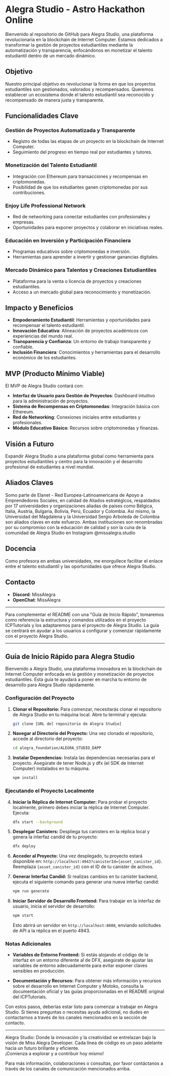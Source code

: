 # Alegra Studio - Astro Hackathon Online

Bienvenido al repositorio de GitHub para Alegra Studio, una plataforma revolucionaria en la blockchain de Internet Computer. Estamos dedicados a transformar la gestión de proyectos estudiantiles mediante la automatización y transparencia, enfocándonos en monetizar el talento estudiantil dentro de un mercado dinámico.

## Objetivo

Nuestro principal objetivo es revolucionar la forma en que los proyectos estudiantiles son gestionados, valorados y recompensados. Queremos establecer un ecosistema donde el talento estudiantil sea reconocido y recompensado de manera justa y transparente.

## Funcionalidades Clave

### Gestión de Proyectos Automatizada y Transparente

- Registro de todas las etapas de un proyecto en la blockchain de Internet Computer.
- Seguimiento del progreso en tiempo real por estudiantes y tutores.

### Monetización del Talento Estudiantil

- Integración con Ethereum para transacciones y recompensas en criptomonedas.
- Posibilidad de que los estudiantes ganen criptomonedas por sus contribuciones.

### Enjoy Life Professional Network

- Red de networking para conectar estudiantes con profesionales y empresas.
- Oportunidades para exponer proyectos y colaborar en iniciativas reales.

### Educación en Inversión y Participación Financiera

- Programas educativos sobre criptomonedas e inversión.
- Herramientas para aprender a invertir y gestionar ganancias digitales.

### Mercado Dinámico para Talentos y Creaciones Estudiantiles

- Plataforma para la venta o licencia de proyectos y creaciones estudiantiles.
- Acceso a un mercado global para reconocimiento y monetización.

## Impacto y Beneficios

- **Empoderamiento Estudiantil**: Herramientas y oportunidades para recompensar el talento estudiantil.
- **Innovación Educativa**: Alineación de proyectos académicos con experiencias del mundo real.
- **Transparencia y Confianza**: Un entorno de trabajo transparente y confiable.
- **Inclusión Financiera**: Conocimientos y herramientas para el desarrollo económico de los estudiantes.

## MVP (Producto Mínimo Viable)

El MVP de Alegra Studio contará con:

- **Interfaz de Usuario para Gestión de Proyectos**: Dashboard intuitivo para la administración de proyectos.
- **Sistema de Recompensas en Criptomonedas**: Integración básica con Ethereum.
- **Red de Networking**: Conexiones iniciales entre estudiantes y profesionales.
- **Módulo Educativo Básico**: Recursos sobre criptomonedas y finanzas.

## Visión a Futuro

Expandir Alegra Studio a una plataforma global como herramienta para proyectos estudiantiles y centro para la innovación y el desarrollo profesional de estudiantes a nivel mundial.

## Aliados Claves

Somo parte de  Elanet - Red Europea-Latinoamericana de Apoyo a Emprendedores Sociales, en calidad de Aliados estratégicos, respaldados por 17 universidades y organizaciones aliadas de países como Bélgica, Italia, Austria, Bulgaria, Bolivia, Perú, Ecuador y Colombia. Así mismo, la Universidad del Magdalena y la Universidad Sergio Arboleda de Colombia son aliados claves en este esfuerzo. Ambas instituciones son renombradas por su compromiso con la educación de calidad y son la cuna de la comunidad de Alegra Studio en Instagram @missalegra.studio

## Docencia

Como profesora en ambas universidades, me enorgullece facilitar el enlace entre el talento estudiantil y las oportunidades que ofrece Alegra Studio.

## Contacto

- **Discord**: MissAlegra
- **OpenChat**: MissAlegra

---

Para complementar el README con una "Guía de Inicio Rápido", tomaremos como referencia la estructura y comandos utilizados en el proyecto ICPTutorials y los adaptaremos para el proyecto de Alegra Studio. La guía se centrará en ayudar a los usuarios a configurar y comenzar rápidamente con el proyecto Alegra Studio.

---

## Guía de Inicio Rápido para Alegra Studio

Bienvenido a Alegra Studio, una plataforma innovadora en la blockchain de Internet Computer enfocada en la gestión y monetización de proyectos estudiantiles. Esta guía te ayudará a poner en marcha tu entorno de desarrollo para Alegra Studio rápidamente.

### Configuración del Proyecto

1. **Clonar el Repositorio:**
   Para comenzar, necesitarás clonar el repositorio de Alegra Studio en tu máquina local. Abre tu terminal y ejecuta:
   ```bash
   git clone [URL del repositorio de Alegra Studio]
   ```

2. **Navegar al Directorio del Proyecto:**
   Una vez clonado el repositorio, accede al directorio del proyecto:
   ```bash
   cd alegra_foundation/ALEGRA_STUDIO_DAPP
   ```

3. **Instalar Dependencias:**
   Instala las dependencias necesarias para el proyecto. Asegúrate de tener Node.js y dfx (el SDK de Internet Computer) instalados en tu máquina.
   ```bash
   npm install
   ```

### Ejecutando el Proyecto Localmente

4. **Iniciar la Réplica de Internet Computer:**
   Para probar el proyecto localmente, primero debes iniciar la réplica de Internet Computer. Ejecuta:
   ```bash
   dfx start --background
   ```

5. **Desplegar Canisters:**
   Despliega tus canisters en la réplica local y genera la interfaz candid de tu proyecto:
   ```bash
   dfx deploy
   ```

6. **Acceder al Proyecto:**
   Una vez desplegado, tu proyecto estará disponible en: `http://localhost:4943?canisterId={asset_canister_id}`. Reemplaza `{asset_canister_id}` con el ID de tu canister de activos.

7. **Generar Interfaz Candid:**
   Si realizas cambios en tu canister backend, ejecuta el siguiente comando para generar una nueva interfaz candid:
   ```bash
   npm run generate
   ```

8. **Iniciar Servidor de Desarrollo Frontend:**
   Para trabajar en la interfaz de usuario, inicia el servidor de desarrollo:
   ```bash
   npm start
   ```
   Esto abrirá un servidor en `http://localhost:8080`, enviando solicitudes de API a la réplica en el puerto 4943.

### Notas Adicionales

- **Variables de Entorno Frontend:** Si estás alojando el código de la interfaz en un entorno diferente al de DFX, asegúrate de ajustar las variables de entorno adecuadamente para evitar exponer claves sensibles en producción.

- **Documentación y Recursos:** Para obtener más información y recursos sobre el desarrollo en Internet Computer y Motoko, consulta la documentación oficial y las guías proporcionadas en el README original del ICPTutorials.

Con estos pasos, deberías estar listo para comenzar a trabajar en Alegra Studio. Si tienes preguntas o necesitas ayuda adicional, no dudes en contactarnos a través de los canales mencionados en la sección de contacto.

---


Alegra Studio: Donde la innovación y la creatividad se entrelazan bajo la visión de Miss Alegra Developer. Cada línea de código es un paso adelante hacia un futuro brillante y eficiente.  
 ¡Comienza a explorar y a contribuir hoy mismo!

Para más información, colaboraciones o consultas, por favor contáctanos a través de los canales de comunicación mencionados arriba.

